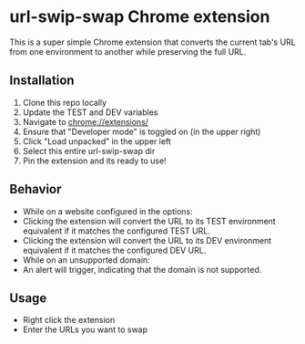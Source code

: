 # url-swip-swap Chrome extension

This is a super simple Chrome extension that converts the current tab's URL from one environment to another while preserving the full URL.

## Installation
1. Clone this repo locally
2. Update the TEST and DEV variables
3. Navigate to [chrome://extensions/](chrome://extensions/)
4. Ensure that "Developer mode" is toggled on (in the upper right)
5. Click "Load unpacked" in the upper left
6. Select this entire url-swip-swap dir
7. Pin the extension and its ready to use!

## Behavior
- While on a website configured in the options:
 - Clicking the extension will convert the URL to its TEST environment equivalent if it matches the configured TEST URL.
 - Clicking the extension will convert the URL to its DEV environment equivalent if it matches the configured DEV URL.
- While on an unsupported domain:
 - An alert will trigger, indicating that the domain is not supported.

## Usage
- Right click the extension
- Enter the URLs you want to swap
